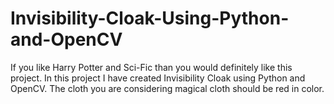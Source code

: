 # Invisibility-Cloak-Using-Python-and-OpenCV
If you like Harry Potter and Sci-Fic than you would definitely like this project. In this project I have created Invisibility Cloak using Python and OpenCV. The cloth you are considering magical cloth should be red in color.
